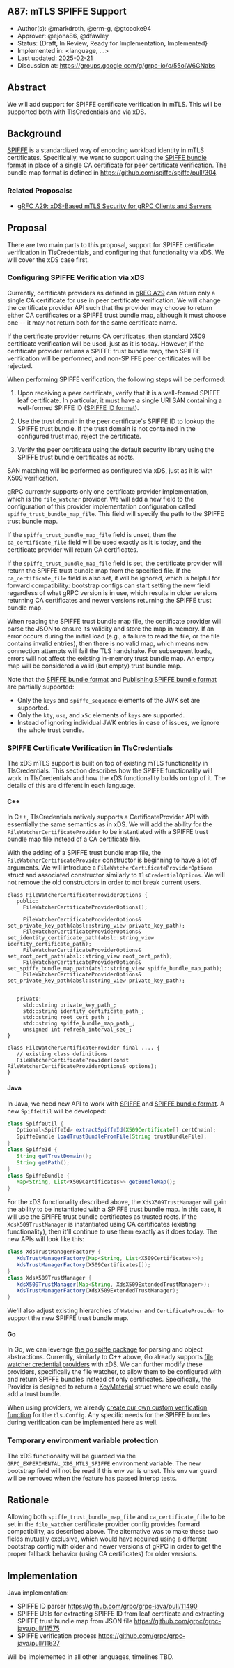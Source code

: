 A87: mTLS SPIFFE Support
----
* Author(s): @markdroth, @erm-g, @gtcooke94
* Approver: @ejona86, @dfawley
* Status: {Draft, In Review, Ready for Implementation, Implemented}
* Implemented in: <language, ...>
* Last updated: 2025-02-21
* Discussion at: https://groups.google.com/g/grpc-io/c/55oIW6GNabs

## Abstract

We will add support for SPIFFE certificate verification in mTLS.  This
will be supported both with TlsCredentials and via xDS.

## Background

[SPIFFE] is a standardized way of encoding workload identity in mTLS
certificates.  Specifically, we want to support using the [SPIFFE bundle
format] in place of a single CA certificate for peer certificate
verification.  The bundle map format is defined in
https://github.com/spiffe/spiffe/pull/304.

### Related Proposals: 
* [gRFC A29: xDS-Based mTLS Security for gRPC Clients and Servers][gRFC A29]

[gRFC A29]: A29-xds-tls-security.md
[SPIFFE]: https://github.com/spiffe/spiffe/blob/main/standards/SPIFFE.md
[SPIFFE ID format]: https://github.com/spiffe/spiffe/blob/main/standards/SPIFFE-ID.md#2-spiffe-identity
[SPIFFE bundle format]: https://github.com/spiffe/spiffe/blob/main/standards/SPIFFE_Trust_Domain_and_Bundle.md#4-spiffe-bundle-format
[Publishing SPIFFE bundle format]: https://github.com/spiffe/spiffe/blob/main/standards/X509-SVID.md#61-publishing-spiffe-bundle-elements

## Proposal

There are two main parts to this proposal, support for SPIFFE
certificate verification in TlsCredentials, and configuring that
functionality via xDS.  We will cover the xDS case first.

### Configuring SPIFFE Verification via xDS

Currently, certificate providers as defined in [gRFC A29] can return
only a single CA certificate for use in peer certificate verification.  We
will change the certificate provider API such that the provider may
choose to return either CA certificates or a SPIFFE trust bundle
map, although it must choose one -- it may not return both for the same
certificate name.

If the certificate provider returns CA certificates, then
standard X509 certificate verification will be used, just as it is
today.  However, if the certificate provider returns a SPIFFE trust
bundle map, then SPIFFE verification will be performed, and non-SPIFFE
peer certificates will be rejected.

When performing SPIFFE verification, the following steps will be performed:

1. Upon receiving a peer certificate, verify that it is a well-formed SPIFFE
   leaf certificate.  In particular, it must have a single URI SAN containing
   a well-formed SPIFFE ID ([SPIFFE ID format]).

2. Use the trust domain in the peer certificate's SPIFFE ID to lookup
   the SPIFFE trust bundle. If the trust domain is not contained in the
   configured trust map, reject the certificate.

3. Verify the peer certificate using the default security library using
   the SPIFFE trust bundle certificates as roots.

SAN matching will be performed as configured via xDS, just as it is with
X509 verification.

gRPC currently supports only one certificate provider implementation,
which is the `file_watcher` provider.  We will add a new field to the
configuration of this provider implementation configuration called
`spiffe_trust_bundle_map_file`.  This field will specify the path to
the SPIFFE trust bundle map.

If the `spiffe_trust_bundle_map_file` field is unset, then the
`ca_certificate_file` field will be used exactly as it is today, and
the certificate provider will return CA certificates.

If the `spiffe_trust_bundle_map_file` field is set, the certificate
provider will return the SPIFFE trust bundle map from the specified file.
If the `ca_certificate_file` field is also set, it will be ignored,
which is helpful for forward compatibility: bootstrap configs can start
setting the new field regardless of what gRPC version is in use, which
results in older versions returning CA certificates and newer versions
returning the SPIFFE trust bundle map.

When reading the SPIFFE trust bundle map file, the certificate provider
will parse the JSON to ensure its validity and store the map in memory.
If an error occurs during the initial load (e.g., a failure to read
the file, or the file contains invalid entries), then there is no valid
map, which means new connection attempts will fail the TLS handshake.
For subsequent loads, errors will not affect the existing in-memory
trust bundle map.  An empty map will be considered a valid (but empty)
trust bundle map.

Note that the [SPIFFE bundle format] and [Publishing SPIFFE bundle format]
are partially supported:
- Only the `keys` and `spiffe_sequence` elements of the JWK set are supported.
- Only the `kty`, `use`, and `x5c` elements of `keys` are supported.
- Instead of ignoring individual JWK entries in case of issues, we ignore
  the whole trust bundle.

### SPIFFE Certificate Verification in TlsCredentials

The xDS mTLS support is built on top of existing mTLS functionality in
TlsCredentials.  This section describes how the SPIFFE functionality
will work in TlsCredentials and how the xDS functionality builds on top
of it.  The details of this are different in each language.

#### C++

In C++, TlsCredentials natively supports a CertificateProvider API with
essentially the same semantics as in xDS.  We will add the ability for
the `FileWatcherCertificateProvider` to be instantiated with a SPIFFE
trust bundle map file instead of a CA certificate file.

With the adding of a SPIFFE trust bundle map file, the
`FileWatcherCertificateProvider` constructor is beginning to have a lot of
arguments. We will introduce a `FileWatcherCertificateProviderOptions` struct
and associated constructor similarly to `TlsCredentialOptions`.
We will not remove the old constructors in order to not break current users.

```
class FileWatcherCertificateProviderOptions {
   public:
     FileWatcherCertificateProviderOptions();

     FileWatcherCertificateProviderOptions& set_private_key_path(absl::string_view private_key_path);
     FileWatcherCertificateProviderOptions& set_identity_certificate_path(absl::string_view identity_certificate_path);
     FileWatcherCertificateProviderOptions& set_root_cert_path(absl::string_view root_cert_path);
     FileWatcherCertificateProviderOptions& set_spiffe_bundle_map_path(absl::string_view spiffe_bundle_map_path);
     FileWatcherCertificateProviderOptions& set_private_key_path(absl::string_view private_key_path);


   private:
     std::string private_key_path_;
     std::string identity_certificate_path_;
     std::string root_cert_path_;
     std::string spiffe_bundle_map_path_;
     unsigned int refresh_interval_sec_;
}

class FileWatcherCertificateProvider final .... {
   // existing class definitions
   FileWatcherCertificateProvider(const FileWatcherCertificateProviderOptions& options);
}
```

#### Java

In Java, we need new API to work with [SPIFFE] and [SPIFFE bundle
format].  A new `SpiffeUtil` will be developed:

```java
class SpiffeUtil {
   Optional<SpiffeId> extractSpiffeId(X509Certificate[] certChain);
   SpiffeBundle loadTrustBundleFromFile(String trustBundleFile);
}
class SpiffeId {
   String getTrustDomain();
   String getPath();
}
class SpiffeBundle {
   Map<String, List<X509Certificates>> getBundleMap();
}
```

For the xDS functionality described above, the `XdsX509TrustManager`
will gain the ability to be instantiated with a SPIFFE trust bundle
map.  In this case, it will use the SPIFFE trust bundle certificates as
trusted roots.  If the `XdsX509TrustManager` is instantiated using CA
certificates (existing functionality), then it'll continue to use them
exactly as it does today.  The new APIs will look like this:

```java
class XdsTrustManagerFactory {
   XdsTrustManagerFactory(Map<String, List<X509Certificates>>);
   XdsTrustManagerFactory(X509Certificates[]);
}
class XdsX509TrustManager {
   XdsX509TrustManager(Map<String, XdsX509ExtendedTrustManager>);
   XdsTrustManagerFactory(XdsX509ExtendedTrustManager);
}
```

We'll also adjust existing hierarchies of `Watcher` and
`CertificateProvider` to support the new SPIFFE trust bundle map.

#### Go

In Go, we can leverage [the go spiffe
package](https://pkg.go.dev/github.com/spiffe/go-spiffe/v2) for parsing and
object abstractions.  Currently, similarly to C++ above, Go already supports
[file watcher credential
providers](https://github.com/grpc/grpc-go/blob/e0d191d8adcdd73aad084154769404dd2f6b0fc6/credentials/tls/certprovider/pemfile/watcher.go#L92C4-L99)
with xDS. We can further modify these providers, specifically the file watcher,
to allow them to be configured with and return SPIFFE bundles instead of only
certificates.
Specifically, the Provider is designed to return a
[KeyMaterial](https://github.com/grpc/grpc-go/blob/e0d191d8adcdd73aad084154769404dd2f6b0fc6/credentials/tls/certprovider/provider.go#L91-L97)
struct where we could easily add a trust bundle.

When using providers, we already [create our own custom verification
function](https://github.com/grpc/grpc-go/blob/e0d191d8adcdd73aad084154769404dd2f6b0fc6/security/advancedtls/advancedtls.go#L513)
for the `tls.Config`. Any specific needs for the SPIFFE bundles during
verification can be implemented here as well.

### Temporary environment variable protection

The xDS functionality will be guarded via the
`GRPC_EXPERIMENTAL_XDS_MTLS_SPIFFE` environment variable.  The new
bootstrap field will not be read if this env var is unset.  This env var
guard will be removed when the feature has passed interop tests.

## Rationale

Allowing both `spiffe_trust_bundle_map_file` and `ca_certificate_file`
to be set in the `file_watcher` certificate provider config provides
forward compatibility, as described above.  The alternative was to make
these two fields mutually exclusive, which would have required using a
different bootstrap config with older and newer versions of gRPC in
order to get the proper fallback behavior (using CA certificates) for
older versions.

## Implementation
    
Java implementation:
* SPIFFE ID parser https://github.com/grpc/grpc-java/pull/11490
* SPIFFE Utils for extracting SPIFFE ID from leaf certificate and extracting SPIFFE trust bundle map from JSON file https://github.com/grpc/grpc-java/pull/11575
* SPIFFE verification process https://github.com/grpc/grpc-java/pull/11627

Will be implemented in all other languages, timelines TBD.
